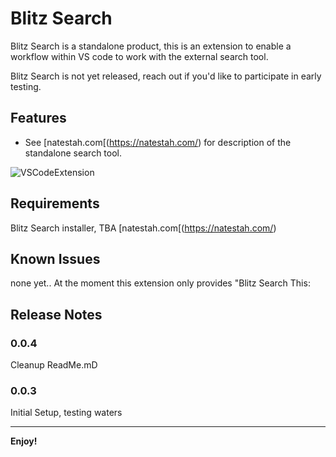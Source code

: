 # Blitz Search

Blitz Search is a standalone product, this is an extension to enable a workflow within VS code to work with the external search tool. 

Blitz Search is not yet released, reach out if you'd like to participate in early testing.

## Features

* See [natestah.com[(https://natestah.com/) for description of the standalone search tool.

![VSCodeExtension](https://github.com/Natestah/blitzSearchVSCode/assets/11800697/a89e34c9-2419-4c1b-8ecf-eb0632c6586e)

## Requirements

Blitz Search installer, TBA [natestah.com[(https://natestah.com/)

## Known Issues

none yet.. At the moment this extension only provides "Blitz Search This:

## Release Notes

### 0.0.4

Cleanup ReadMe.mD

### 0.0.3

Initial Setup, testing waters


---

**Enjoy!**
